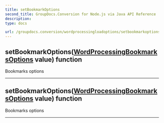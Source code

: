 ```yaml
---
title: setBookmarkOptions
second_title: GroupDocs.Conversion for Node.js via Java API Reference
description: 
type: docs

url: /groupdocs.conversion/wordprocessingloadoptions/setbookmarkoptions/
---
```


## setBookmarkOptions([WordProcessingBookmarksOptions](../../wordprocessingbookmarksoptions) value)  function

 Bookmarks options
 


---


## setBookmarkOptions([WordProcessingBookmarksOptions](../../wordprocessingbookmarksoptions) value)  function

 Bookmarks options
 


---


